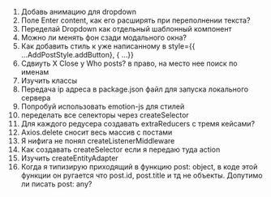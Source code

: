 1. Добавь анимацию для dropdown
2. Поле Enter content, как его расширять при переполнении текста?
3. Переделай Dropdown как отдельный шаблонный компонент
4. Можно ли менять фон сзади модального окна?
5. Как добавить стиль к уже написанному в style={{ ...AddPostStyle.addButton}, { ...}}
6. Сдвиуть X Close у Who posts? в право, на место нее поиск по именам
7. Изучить классы
8. Передача ip адреса в package.json файл для запуска локального сервера
9. Попробуй использовать emotion-js для стилей
10. переделать все селекторы через createSelector
11. Для каждого редусера создавать extraReducers с тремя кейсами?
12. Axios.delete сносит весь массив с постами
13. Я нифига не понял createListenerMiddleware
14. Как создавать createSelector если я передаю туда action
15. Изучить createEntityAdapter
16. Когда я типизирую приходящий в функцию post: object, в коде этой функции он ругается что post.id, post.title и тд не объекты.
Допутимо ли писать post: any?
